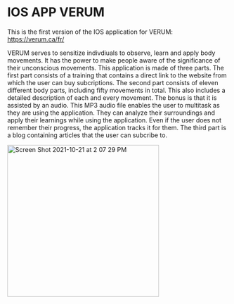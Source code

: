 # IOS APP VERUM 

This is the first version of the IOS application for VERUM: https://verum.ca/fr/ 

VERUM serves to sensitize indivdiuals to observe, learn and apply body movements. It has the power to make people aware of the significance of their unconscious movements.
This application is made of three parts. The first part consists of a training that contains a direct link to the website from which the user can buy subcriptions. The second part consists of eleven different body parts, including fifty movements in total. This also includes a detailed description of each and every movement. The bonus is that it is assisted by an audio. This MP3 audio file enables the user to multitask as they are using the application. They can analyze their surroundings and apply their learnings while using the application. Even if the user does not remember their progress, the application tracks it for them. The third part is a blog containing articles that the user can subcribe to.  


<img width="345" alt="Screen Shot 2021-10-21 at 2 07 29 PM" src="https://user-images.githubusercontent.com/84879579/138339199-3a81d62c-8d5c-4ad3-9cae-18b62e72b071.png">
